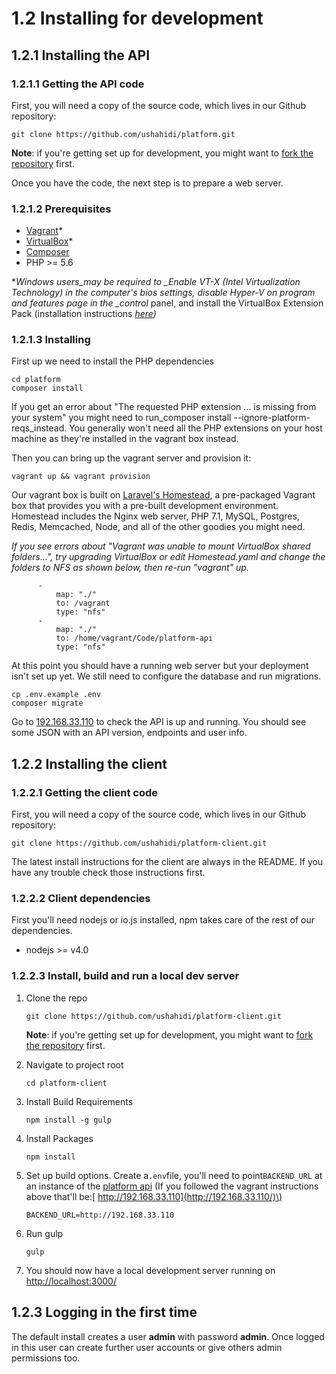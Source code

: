 # 1.2 Installing for development

## 1.2.1 Installing the API

### 1.2.1.1 Getting the API code

First, you will need a copy of the source code, which lives in our Github repository:

```text
git clone https://github.com/ushahidi/platform.git
```

**Note**: if you're getting set up for development, you might want to [fork the repository](https://github.com/ushahidi/docs.ushahidi.com/blob/gh-pages/install/developer-guide/adding-code.html) first.

Once you have the code, the next step is to prepare a web server.

### 1.2.1.2 Prerequisites

* [Vagrant](http://www.vagrantup.com/)\*
* [VirtualBox](https://www.virtualbox.org/wiki/VirtualBox)\*
* [Composer](https://getcomposer.org/)
* PHP &gt;= 5.6

\*_Windows users\_may be required to \_Enable VT-X \(Intel Virtualization Technology\) in the computer's bios settings, disable Hyper-V on program and features page in the \_control_ panel, and install the VirtualBox Extension Pack \(installation instructions [_here_](https://www.youtube.com/watch?v=mwKmxxRbvws)_\)_

### 1.2.1.3 Installing

First up we need to install the PHP dependencies

```text
cd platform
composer install
```

If you get an error about "The requested PHP extension ... is missing from your system" you might need to run\_composer install --ignore-platform-reqs\_instead. You generally won't need all the PHP extensions on your host machine as they're installed in the vagrant box instead.

Then you can bring up the vagrant server and provision it:

```text
vagrant up && vagrant provision
```

Our vagrant box is built on [Laravel's Homestead](https://laravel.com/docs/5.4/homestead#per-project-installation), a pre-packaged Vagrant box that provides you with a pre-built development environment. Homestead includes the Nginx web server, PHP 7.1, MySQL, Postgres, Redis, Memcached, Node, and all of the other goodies you might need.

_If you see errors about "Vagrant was unable to mount VirtualBox shared folders...", try upgrading VirtualBox or edit Homestead.yaml and change the folders to NFS as shown below, then re-run "vagrant" up._

```text
      -
          map: "./"
          to: /vagrant
          type: "nfs"
      -
          map: "./"
          to: /home/vagrant/Code/platform-api
          type: "nfs"
```

At this point you should have a running web server but your deployment isn't set up yet. We still need to configure the database and run migrations.

```text
cp .env.example .env
composer migrate
```

Go to [192.168.33.110](http://192.168.33.110/) to check the API is up and running. You should see some JSON with an API version, endpoints and user info.

## 1.2.2 Installing the client

### 1.2.2.1 Getting the client code

First, you will need a copy of the source code, which lives in our Github repository:

```text
git clone https://github.com/ushahidi/platform-client.git
```

The latest install instructions for the client are always in the README. If you have any trouble check those instructions first.

### 1.2.2.2 Client dependencies

First you'll need nodejs or io.js installed, npm takes care of the rest of our dependencies.

* nodejs &gt;= v4.0

### 1.2.2.3 Install, build and run a local dev server

1. Clone the repo

   ```text
   git clone https://github.com/ushahidi/platform-client.git
   ```

   **Note**: if you're getting set up for development, you might want to [fork the repository](https://github.com/ushahidi/docs.ushahidi.com/blob/gh-pages/install/developer-guide/adding-code.html) first.

2. Navigate to project root

   ```text
   cd platform-client
   ```

3. Install Build Requirements

   ```text
   npm install -g gulp
   ```

4. Install Packages

   ```text
   npm install
   ```

5. Set up build options. Create a`.env`file, you'll need to point`BACKEND_URL` at an instance of the [platform api](https://github.com/ushahidi/platform) \(If you followed the vagrant instructions above that'll be:[ http://192.168.33.110](http://192.168.33.110/)\)

   ```text
   BACKEND_URL=http://192.168.33.110
   ```

6. Run gulp

   ```text
   gulp
   ```

7. You should now have a local development server running on [http://localhost:3000/](http://localhost:3000/)

## 1.2.3 Logging in the first time

The default install creates a user **admin** with password **admin**. Once logged in this user can create further user accounts or give others admin permissions too.

